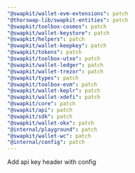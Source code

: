 ```yaml
---
"@swapkit/wallet-evm-extensions": patch
"@thorswap-lib/swapkit-entities": patch
"@swapkit/toolbox-cosmos": patch
"@swapkit/wallet-keystore": patch
"@swapkit/helpers": patch
"@swapkit/wallet-keepkey": patch
"@swapkit/tokens": patch
"@swapkit/toolbox-utxo": patch
"@swapkit/wallet-ledger": patch
"@swapkit/wallet-trezor": patch
"@swapkit/types": patch
"@swapkit/toolbox-evm": patch
"@swapkit/wallet-keplr": patch
"@swapkit/wallet-xdefi": patch
"@swapkit/core": patch
"@swapkit/api": patch
"@swapkit/sdk": patch
"@swapkit/wallet-okx": patch
"@internal/playground": patch
"@swapkit/wallet-wc": patch
"@internal/config": patch
---
```


Add api key header with config
